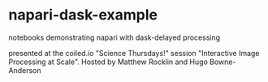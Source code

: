 # napari-dask-example
notebooks demonstrating napari with dask-delayed processing

presented at the coiled.io "Science Thursdays!" session "Interactive Image Processing at Scale".  Hosted by Matthew Rocklin and Hugo Bowne-Anderson
